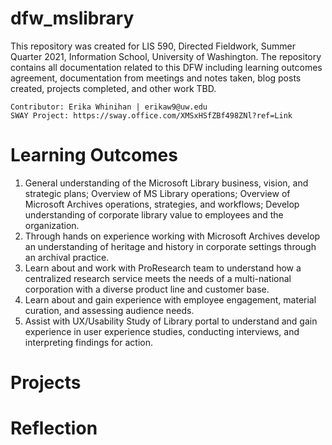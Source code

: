 # dfw_mslibrary
This repository was created for LIS 590, Directed Fieldwork, Summer Quarter 2021, Information School, University of Washington.
The repository contains all documentation related to this DFW including learning outcomes agreement,
documentation from meetings and notes taken, blog posts created, projects completed, and other work TBD.

    Contributor: Erika Whinihan | erikaw9@uw.edu
    SWAY Project: https://sway.office.com/XMSxHSfZBf498ZNl?ref=Link

# Learning Outcomes
1. General understanding of the Microsoft Library business, vision, and strategic plans; Overview of MS Library operations; Overview of Microsoft Archives operations, strategies, and workflows; Develop understanding of corporate library value to employees and the organization.
2. Through hands on experience working with Microsoft Archives develop an understanding of heritage and history in corporate settings through an archival practice.
3. Learn about and work with ProResearch team to understand how a centralized research service meets the needs of a multi-national corporation with a diverse product line and customer base.
4. Learn about and gain experience with employee engagement, material curation, and assessing audience needs.
5. Assist with UX/Usability Study of Library portal to understand and gain experience in user experience studies, conducting interviews, and interpreting findings for action.

# Projects

# Reflection

